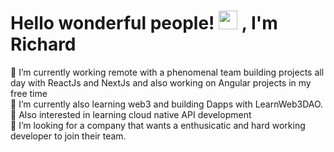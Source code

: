 # Hello wonderful people! <img src="https://raw.githubusercontent.com/MartinHeinz/MartinHeinz/master/wave.gif" width="30px"> , I'm Richard
🔭 I’m currently working remote with a phenomenal team building projects all day with ReactJs and NextJs and also working on Angular projects in my free time <br>
🌱 I’m currently also learning web3 and building Dapps with LearnWeb3DAO.<br>
🌱 Also interested in learning cloud native API development <br>
🤔 I’m looking for a company that wants a enthusicatic and hard working developer to join their team.

   
 

